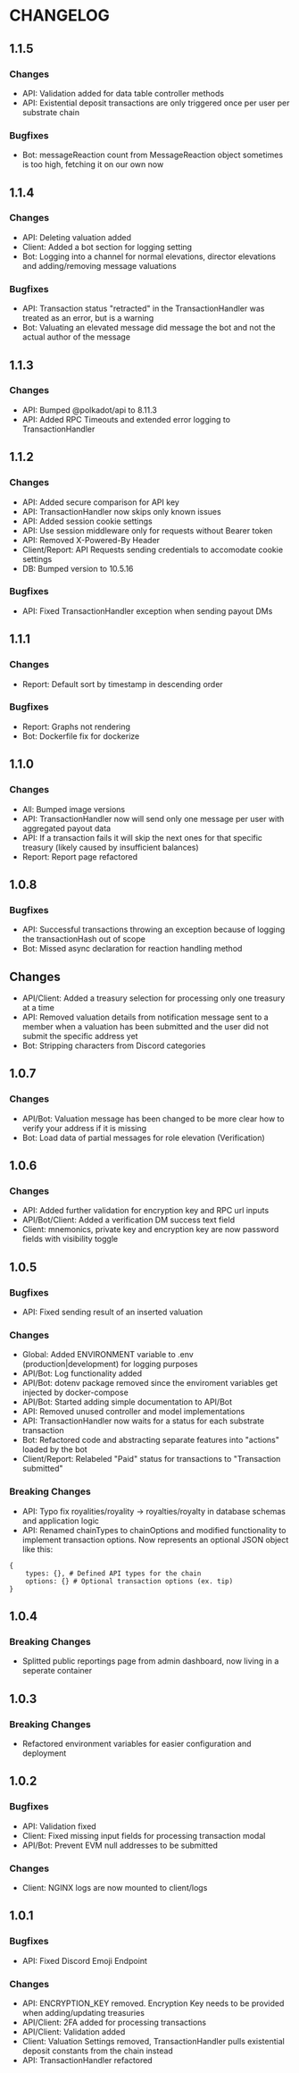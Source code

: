 # CHANGELOG


## 1.1.5

### Changes
* API: Validation added for data table controller methods
* API: Existential deposit transactions are only triggered once per user per substrate chain
### Bugfixes
* Bot: messageReaction count from MessageReaction object sometimes is too high, fetching it on our own now
## 1.1.4
### Changes
* API: Deleting valuation added
* Client: Added a bot section for logging setting
* Bot: Logging into a channel for normal elevations, director elevations and adding/removing message valuations

### Bugfixes
* API: Transaction status "retracted" in the TransactionHandler was treated as an error, but is a warning
* Bot: Valuating an elevated message did message the bot and not the actual author of the message

## 1.1.3
### Changes
* API: Bumped @polkadot/api to 8.11.3
* API: Added RPC Timeouts and extended error logging to TransactionHandler

## 1.1.2
### Changes
* API: Added secure comparison for API key
* API: TransactionHandler now skips only known issues
* API: Added session cookie settings
* API: Use session middleware only for requests without Bearer token
* API: Removed X-Powered-By Header
* Client/Report: API Requests sending credentials to accomodate cookie settings
* DB: Bumped version to 10.5.16

### Bugfixes
* API: Fixed TransactionHandler exception when sending payout DMs

## 1.1.1
### Changes
* Report: Default sort by timestamp in descending order
### Bugfixes
* Report: Graphs not rendering
* Bot: Dockerfile fix for dockerize

## 1.1.0
### Changes
* All: Bumped image versions
* API: TransactionHandler now will send only one message per user with aggregated payout data
* API: If a transaction fails it will skip the next ones for that specific treasury (likely caused by insufficient balances)
* Report: Report page refactored

## 1.0.8
### Bugfixes
* API: Successful transactions throwing an exception because of logging the transactionHash out of scope
* Bot: Missed async declaration for reaction handling method

## Changes
* API/Client: Added a treasury selection for processing only one treasury at a time
* API: Removed valuation details from notification message sent to a member when a valuation has been submitted and the user did not submit the specific address yet
* Bot: Stripping characters from Discord categories

## 1.0.7
### Changes
* API/Bot: Valuation message has been changed to be more clear how to verify your address if it is missing
* Bot: Load data of partial messages for role elevation (Verification)

## 1.0.6
### Changes
* API: Added further validation for encryption key and RPC url inputs
* API/Bot/Client: Added a verification DM success text field
* Client: mnemonics, private key and encryption key are now password fields with visibility toggle

## 1.0.5
### Bugfixes
* API: Fixed sending result of an inserted valuation

### Changes
* Global: Added ENVIRONMENT variable to .env (production|development) for logging purposes
* API/Bot: Log functionality added
* API/Bot: dotenv package removed since the enviroment variables get injected by docker-compose
* API/Bot: Started adding simple documentation to API/Bot
* API: Removed unused controller and model implementations
* API: TransactionHandler now waits for a status for each substrate transaction
* Bot: Refactored code and abstracting separate features into "actions" loaded by the bot
* Client/Report: Relabeled "Paid" status for transactions to "Transaction submitted"

### Breaking Changes
* API: Typo fix royalities/royality -> royalties/royalty in database schemas and application logic
* API: Renamed chainTypes to chainOptions and modified functionality to implement transaction options. Now represents an optional JSON object like this:
```
{
    types: {}, # Defined API types for the chain
    options: {} # Optional transaction options (ex. tip)
}
```

## 1.0.4
### Breaking Changes
* Splitted public reportings page from admin dashboard, now living in a seperate container

## 1.0.3
### Breaking Changes
* Refactored environment variables for easier configuration and deployment

## 1.0.2
### Bugfixes
* API: Validation fixed
* Client: Fixed missing input fields for processing transaction modal
* API/Bot: Prevent EVM null addresses to be submitted

### Changes
* Client: NGINX logs are now mounted to client/logs

## 1.0.1
### Bugfixes
* API: Fixed Discord Emoji Endpoint

### Changes
* API: ENCRYPTION_KEY removed. Encryption Key needs to be provided when adding/updating treasuries
* API/Client: 2FA added for processing transactions
* API/Client: Validation added
* Client: Valuation Settings removed, TransactionHandler pulls existential deposit constants from the chain instead 
* API: TransactionHandler refactored